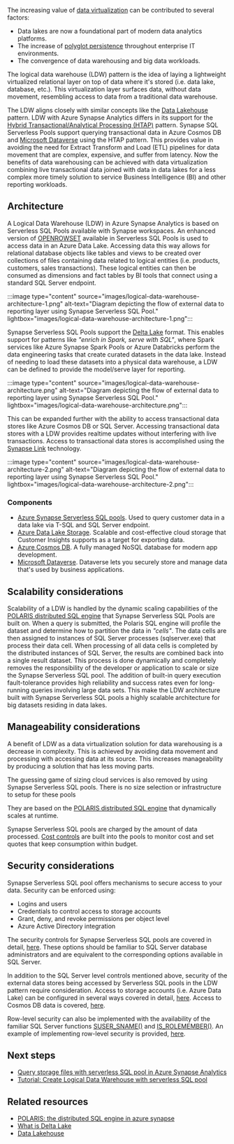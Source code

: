 The increasing value of [data virtualization](https://en.wikipedia.org/wiki/Data_virtualization) can be contributed to several factors:

* Data lakes are now a foundational part of modern data analytics platforms.
* The increase of [polyglot persistence](https://en.wikipedia.org/wiki/Polyglot_persistence) throughout enterprise IT environments.
* The convergence of data warehousing and big data workloads.

The logical data warehouse (LDW) pattern is the idea of laying a lightweight virtualized relational layer on top of data where it's stored (i.e. data lake, database, etc.). This virtualization layer surfaces data, without data movement, resembling access to data from a traditional data warehouse.

The LDW aligns closely with similar concepts like the [Data Lakehouse](https://databricks.com/glossary/data-lakehouse) pattern. LDW with Azure Synapse Analytics differs in its support for the [Hybrid Transactional/Analytical Processing (HTAP)](https://en.wikipedia.org/wiki/Hybrid_transactional/analytical_processing) pattern. Synapse SQL Serverless Pools support querying transactional data in Azure Cosmos DB and [Microsoft Dataverse](https://powerplatform.microsoft.com/dataverse) using the HTAP pattern. This provides value in avoiding the need for Extract Transform and Load (ETL) pipelines for data movement that are complex, expensive, and suffer from latency. Now the benefits of data warehousing can be achieved with data virtualization combining live transactional data joined with data in data lakes for a less complex more timely solution to service Business Intelligence (BI) and other reporting workloads.

## Architecture

A Logical Data Warehouse (LDW) in Azure Synapse Analytics is based on Serverless SQL Pools available with Synapse workspaces. An enhanced version of [OPENROWSET](https://docs.microsoft.com/azure/synapse-analytics/sql/develop-openrowset) available in Serverless SQL Pools is used to access data in an Azure Data Lake. Accessing data this way allows for relational database objects like tables and views to be created over collections of files containing data related to logical entities (i.e. products, customers, sales transactions). These logical entities can then be consumed as dimensions and fact tables by BI tools that connect using a standard SQL Server endpoint.

:::image type="content" source="images/logical-data-warehouse-architecture-1.png" alt-text="Diagram depicting the flow of external data to reporting layer using Synapse Serverless SQL Pool." lightbox="images/logical-data-warehouse-architecture-1.png":::

Synapse Serverless SQL Pools support the [Delta Lake](https://docs.microsoft.com/azure/synapse-analytics/spark/apache-spark-what-is-delta-lake) format. This enables support for patterns like <i>"enrich in Spark, serve with SQL"</i>, where Spark services like Azure Synapse Spark Pools or Azure Databricks perform the data engineering tasks that create curated datasets in the data lake. Instead of needing to load these datasets into a physical data warehouse, a LDW can be defined to provide the model/serve layer for reporting.

:::image type="content" source="images/logical-data-warehouse-architecture.png" alt-text="Diagram depicting the flow of external data to reporting layer using Synapse Serverless SQL Pool." lightbox="images/logical-data-warehouse-architecture.png":::

This can be expanded further with the ability to access transactional data stores like Azure Cosmos DB or SQL Server. Accessing transactional data stores with a LDW provides realtime updates without interfering with live transactions. Access to transactional data stores is accomplished using the [Synapse Link](https://docs.microsoft.com/azure/cosmos-db/synapse-link) technology.

:::image type="content" source="images/logical-data-warehouse-architecture-2.png" alt-text="Diagram depicting the flow of external data to reporting layer using Synapse Serverless SQL Pool." lightbox="images/logical-data-warehouse-architecture-2.png":::

### Components

- [Azure Synapse Serverless SQL pools](/azure/synapse-analytics/sql/on-demand-workspace-overview). Used to query customer data in a data lake via T-SQL and SQL Server endpoint.
- [Azure Data Lake Storage](https://azure.microsoft.com/services/storage/data-lake-storage). Scalable and cost-effective cloud storage that Customer Insights supports as a target for exporting data.
- [Azure Cosmos DB](https://docs.microsoft.com/azure/cosmos-db/introduction). A fully managed NoSQL database for modern app development.
- [Microsoft Dataverse](https://docs.microsoft.com/power-apps/maker/data-platform/data-platform-intro). Dataverse lets you securely store and manage data that's used by business applications.

## Scalability considerations

Scalability of a LDW is handled by the dynamic scaling capabilities of the [POLARIS distributed SQL engine](https://www.microsoft.com/research/publication/polaris-the-distributed-sql-engine-in-azure-synapse/) that Synapse Serverless SQL Pools are built on. When a query is submitted, the Polaris SQL engine will profile the dataset and determine how to partition the data in <i>"cells"</i>. The data cells are then assigned to instances of SQL Server processes (sqlserver.exe) that process their data cell. When processing of all data cells is completed by the distributed instances of SQL Server, the results are combined back into a single result dataset. This process is done dynamically and completely removes the responsibility of the developer or application to scale or size the Synapse Serverless SQL pool. The addition of built-in query execution fault-tolerance provides high reliability and success rates even for long-running queries involving large data sets.
This make the LDW architecture built with Synapse Serverless SQL pools a highly scalable architecture for big datasets residing in data lakes.

## Manageability considerations

A benefit of LDW as a data virtualization solution for data warehousing is a decrease in complexity. This is achieved by avoiding data movement and processing with accessing data at its source. This increases manageability by producing a solution that has less moving parts.

The guessing game of sizing cloud services is also removed by using Synapse Serverless SQL pools. There is no size selection or infrastructure to setup for these pools 

They are based on the [POLARIS distributed SQL engine](https://www.microsoft.com/research/publication/polaris-the-distributed-sql-engine-in-azure-synapse/) that dynamically scales at runtime.

Synapse Serverless SQL pools are charged by the amount of data processed. [Cost controls](https://docs.microsoft.com/azure/synapse-analytics/sql/data-processed#configure-cost-control-for-serverless-sql-pool-in-synapse-studio) are built into the pools to monitor cost and set quotes that keep consumption within budget.

## Security considerations

Synapse Serverless SQL pool offers mechanisms to secure access to your data. Security can be enforced using:

* Logins and users
* Credentials to control access to storage accounts
* Grant, deny, and revoke permissions per object level
* Azure Active Directory integration

The security controls for Synapse Serverless SQL pools are covered in detail, [here](https://docs.microsoft.com/azure/synapse-analytics/sql/on-demand-workspace-overview#security). These options should be familiar to SQL Server database administrators and are equivalent to the corresponding options available in SQL Server.

In addition to the SQL Server level controls mentioned above, security of the external data stores being accessed by Serverless SQL pools in the LDW pattern require consideration. Access to storage accounts (i.e. Azure Data Lake) can be configured in several ways covered in detail, [here](https://docs.microsoft.com/azure/synapse-analytics/sql/on-demand-workspace-overview#access-to-storage-accounts). Access to Cosmos DB data is covered, [here](https://docs.microsoft.com/azure/synapse-analytics/sql/on-demand-workspace-overview#access-to-cosmos-db).

Row-level security can also be implemented with the availability of the familiar SQL Server functions [SUSER_SNAME()](https://docs.microsoft.com/sql/t-sql/functions/suser-sname-transact-sql?view=azure-sqldw-latest) and [IS_ROLEMEMBER()](https://docs.microsoft.com/sql/t-sql/functions/is-rolemember-transact-sql?view=azure-sqldw-latest). An example of implementing row-level security is provided, [here](https://techcommunity.microsoft.com/t5/azure-synapse-analytics-blog/how-to-implement-row-level-security-in-serverless-sql-pools/ba-p/2354759).

## Next steps

* [Query storage files with serverless SQL pool in Azure Synapse Analytics](https://docs.microsoft.com/azure/synapse-analytics/sql/query-data-storage)
* [Tutorial: Create Logical Data Warehouse with serverless SQL pool](https://docs.microsoft.com/azure/synapse-analytics/sql/)

## Related resources

* [POLARIS: the distributed SQL engine in azure synapse](https://www.microsoft.com/research/publication/polaris-the-distributed-sql-engine-in-azure-synapse/)
* [What is Delta Lake](https://docs.microsoft.com/azure/synapse-analytics/spark/apache-spark-what-is-delta-lake)
* [Data Lakehouse](https://databricks.com/glossary/data-lakehouse)